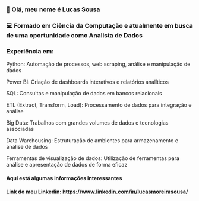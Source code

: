 ### 👋 Olá, meu nome é Lucas Sousa
### 💻 Formado em Ciência da Computação e atualmente em busca de uma oportunidade como Analista de Dados
### Experiência em:

Python: Automação de processos, web scraping, análise e manipulação de dados

Power BI: Criação de dashboards interativos e relatórios analíticos

SQL: Consultas e manipulação de dados em bancos relacionais

ETL (Extract, Transform, Load): Processamento de dados para integração e análise

Big Data: Trabalhos com grandes volumes de dados e tecnologias associadas

Data Warehousing: Estruturação de ambientes para armazenamento e análise de dados

Ferramentas de visualização de dados: Utilização de ferramentas para análise e apresentação de dados de forma eficaz

#### Aqui está algumas informações interessantes

#### Link do meu Linkedin: https://www.linkedin.com/in/lucasmoreirasousa/
